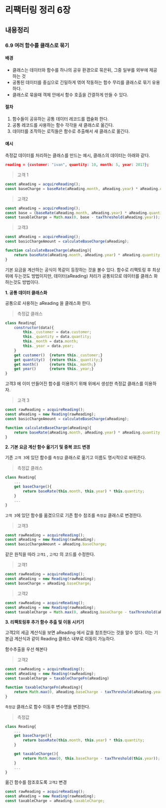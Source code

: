 # 리팩터링 정리 6장

## 내용정리

### 6.9 여러 함수를 클래스로 묶기

#### 배경

* 클래스는 데이터와 함수를 하나의 공유 환경으로 묶은뒤, 그중 일부를 외부에 제공하는 것
* 공통된 데이터를 중심으로 긴밀하게 엮여 작동하는 함수 무리를 클래스로 묶기 유용하다.
* 클래스로 묶을때 객체 안에서 함수 호출을 간결하게 만들 수 있다.



#### 절차

1. 함수들이 공유하는 공통 데이터 레코드를 캡슐화 한다.
2. 공통 레코드를 사용하는 함수 각각을 새 클래스로 옮긴다.
3. 데이터를 조작하는 로직들은 함수로 추출해서 새 클래스로 옮긴다.



#### 예시

측정값 데이터를 처리하는 클래스를 만드는 예시, 클래스의 데이터는 아래와 같다.

```json
reading = {customer: "ivan", quantity: 10, month: 5, year: 2017};
```



> 고객 1

```javascript
const aReading = acquireReading();
const baseCharge = baseRate(aReading.month, aReading.year) * aReading.quantity;
```



> 고객2

```javascript
const aReading = acquireReading();
const base = (baseRate(aReading.month, aReading.year) * aReading.quantity);
const taxableCharge = Math.max(0, base - taxThreshold(aReading.year));
```



> 고객3

```javascript
const aReading = acquireReading();
const basicChargeAmount = calculateBaseCharge(aReading);

function calculateBaseCharge(aReading){
    return baseRate(aReading.month, aReading.year) * aReading.quantity;
}
```



기본 요금을 계산하는 공식이 똑같이 등장하는 것을 볼수 있다. 함수로 리팩토링 후 최상위에 두는것도 방법이지만, 데이터(aReading) 처리가 공통되므로 데이터를 클래스 화 하는것도 방법이다.



**1. 공통 데이터 클래스화**

공통으로 사용하는 aReading 을 클래스화 한다.

> 측정값 클래스

```javascript
class Reading{
    constructor(data){
        this._customer = data.customer;
        this._quantity = data.quantity;
        this._month = data.month;
        this._year = data.year;
    }
    get customer()	{return this._customer;}
    get quantity()	{return this._quantity;}
    get month()		{return this._month;}
    get year()		{return this._year;}
}
```



고객3 에 이미 만들어진 함수를 이용하기 위해 위에서 생성한 측정값 클래스를 이용하자.

> 고객 3

```javascript
const rawReading = acquireReading();
const aReading = new Reading(rawReading);
const basicChargeAmount = calculateBaseCharge(aReading);

function calculateBaseCharge(aReading){
    return baseRate(aReading.month, aReading.year) * aReading.quantity;
}
```



**2. 기본 요금 계산 함수 옮기기 및 중복 코드 변경**

기존 `고객 3`에 있던 함수를 `측정값` 클래스로 옮기고 이름도 명시적으로 바꿔준다.

> 측정값 클래스

```javascript
class Reading{
    ...
    get baseCharge(){
        return baseRate(this.month, this.year) * this.quantity;
    }
    ...
}
```



`고객 3`에 있던 함수를 옮겼으므로 기존 함수 참조를 `측정값` 클래스로 변경한다.

> 고객3

```javascript
const rawReading = acquireReading();
const aReading = new Reading(rawReading);
const basicChargeAmount = aReading.baseCharge;
```



같은 원칙을 따라 `고객1` , `고객2` 의 코드를 수정한다.

> 고객1

```javascript
const rawReading = acquireReading();
const aReading = new Reading(rawReading);
const baseCharge = aReading.baseCharge;
```



> 고객2

```javascript
const rawReading = acquireReading();
const aReading = new Reading(rawReading);
const taxableCharge = Math.max(0, aReading.baseCharge - taxThreshold(aReading.year));
```



**3. 리팩토링후 추가 함수 추출 및 이동 시키기**

고객2의 세금 계산식을 보면 aReading 에서 값을 참조한다는 것을 알수 있다. 이는 기본급 계산식과 같이 Reading 클래스 내부로 이동이 가능하다.

함수추출을 우선 해본다

> 고객2

```javascript
const rawReading = acquireReading();
const aReading = new Reading(rawReading);
const taxableCharge = taxableChargeFn(aReading)

function taxableChargeFn(aReading){
    return Math.max(0, aReading.baseCharge - taxThreshold(aReading.year));
}
```



`측정값` 클래스로 함수 이동후 변수명을 변경한다.

> 측정값

```javascript
class Reading{
    ...
    get baseCharge(){
        return baseRate(this.month, this.year) * this.quantity;
    }

    get taxableCharge(){
        return Math.max(0, this.baseCharge - taxThreshold(this.year));
    }
    ...
}
```



옮긴 함수를 참조호도록 `고객2` 변경

```javascript
const rawReading = acquireReading();
const aReading = new Reading(rawReading);
const taxableCharge = aReading.taxableCharge;
```

